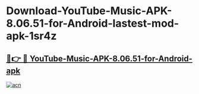 # Download-YouTube-Music-APK-8.06.51-for-Android-lastest-mod-apk-1sr4z

<h2><a href="https://apkcomod.com?title=YouTube-Music-APK-8.06.51-for-Android">🔗👉 🔴 YouTube-Music-APK-8.06.51-for-Android-apk </a></h2>

[![acn](https://github.com/user-attachments/assets/0f9c940e-d8b0-45ae-aac7-cd30a18b3e1c)](https://apkcomod.com?title=YouTube-Music-APK-8.06.51-for-Android)
